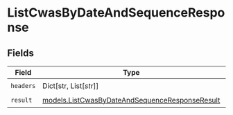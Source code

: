 # ListCwasByDateAndSequenceResponse


## Fields

| Field                                                                                                  | Type                                                                                                   | Required                                                                                               | Description                                                                                            |
| ------------------------------------------------------------------------------------------------------ | ------------------------------------------------------------------------------------------------------ | ------------------------------------------------------------------------------------------------------ | ------------------------------------------------------------------------------------------------------ |
| `headers`                                                                                              | Dict[str, List[*str*]]                                                                                 | :heavy_check_mark:                                                                                     | N/A                                                                                                    |
| `result`                                                                                               | [models.ListCwasByDateAndSequenceResponseResult](../models/listcwasbydateandsequenceresponseresult.md) | :heavy_check_mark:                                                                                     | N/A                                                                                                    |